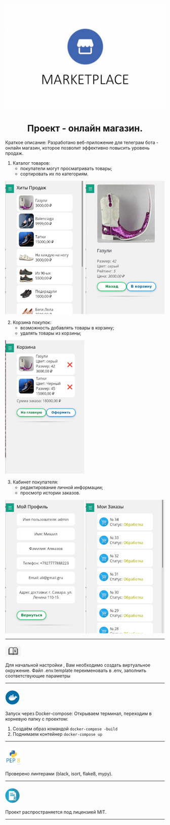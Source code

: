 <div style="text-align: center">
<img src="./images_readme/logo.png" width="650" alt="logo"/>
</div>
<h1 style="text-align: center">Проект - онлайн магазин.</h1>

Краткое описание:
Разработано веб-приложение для телеграм бота - онлайн магазин, которое позволит эффективно повысить уровень продаж.

1. Каталог товаров:
   * покупатели могут просматривать товары;
   * сортировать их по категориям.

<img src="images_readme/best_sellers.png" width="250" alt="best_sellers"/>
<img src="images_readme/details_product.png" width="250" alt="best_sellers"/>

2. Корзина покупок:
   * возможность добавлять товары в корзину;
   * удалять товары из корзины;

<img src="images_readme/basket.png" width="250" alt="best_sellers"/>

3. Кабинет покупателя:
   * редактирование личной информации;
   * просмотр истории заказов.
   
<img src="images_readme/profile.png" width="250" alt="best_sellers"/>
<img src="images_readme/orders.png" width="250" alt="best_sellers"/>


---

### <img src="images_readme/instruc.jpg" width="50" alt="instruc"/>
Для начальной настройки , Вам необходимо создать виртуальное окружение. 
Файл .env.template переименовать в .env, заполнить соответствующие параметры 

---

### <img src="images_readme/docker.svg" width="45" alt="docker"/>
Запуск через Docker-compose:
Открываем терминал, переходим в корневую папку с проектом:

1. Создаём образ командой ```docker-compose -build```
2. Поднимаем контейнер ```docker-compose up```

---

### <img src="images_readme/pep8.jpg" width="50" alt="pep8"/>
Проверено линтерами (black, isort, flake8, mypy).

---

### <img src="images_readme/licentie.jpg" width="45" alt="licentie"/>
Проект распространяется под лицензией MIT.

---